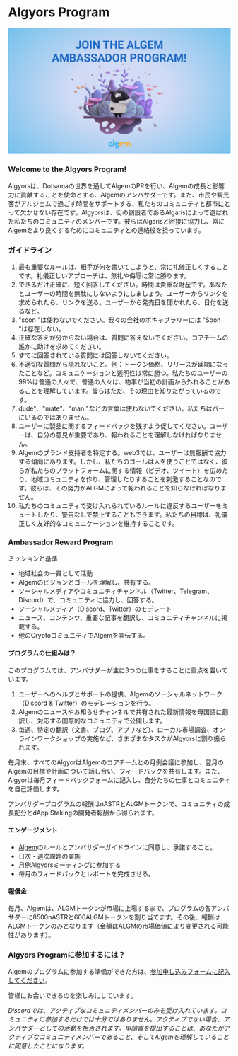 # Algyors Program

![](<../../.gitbook/assets/Ambassador program twitter bg.png>)

### Welcome to the Algyors Program!

Algyorsは、Dotsamaの世界を通してAlgemのPRを行い、Algemの成長と影響力に貢献することを使命とする、Algemのアンバサダーです。また、市民や観光客がアルジェムで過ごす時間をサポートする、私たちのコミュニティと都市にとって欠かせない存在です。Algyorsは、街の創設者であるAlgarisによって選ばれた私たちのコミュニティのメンバーです。彼らはAlgarisと密接に協力し、常にAlgemをより良くするためにコミュニティとの連絡役を担っています。

### ガイドライン

1. 最も重要なルールは、相手が何を書いてこようと、常に礼儀正しくすることです。礼儀正しいアプローチは、無礼や侮辱に常に勝ります。
2. できるだけ正確に、短く回答してください。時間は貴重な財産です。あなたとユーザーの時間を無駄にしないようにしましょう。ユーザーからリンクを求められたら、リンクを送る。ユーザーから発売日を聞かれたら、日付を送るなど。
3. "soon "は使わないでください。我々の会社のボキャブラリーには "Soon "は存在しない。
4. 正確な答えが分からない場合は、質問に答えないでください。コアチームの誰かに助けを求めてください。
5. すでに回答されている質問には回答しないでください。
6. 不適切な質問から隠れないこと。例：トークン価格、リリースが延期になったことなど。コミュニケーションと透明性は常に勝つ。私たちのユーザーの99%は普通の人々で、普通の人々は、物事が当初の計画から外れることがあることを理解しています。彼らはただ、その理由を知りたがっているのです。
7. dude"、"mate"、"man "などの言葉は使わないでください。私たちはバーにいるのではありません。
8. ユーザーに製品に関するフィードバックを残すよう促してください。ユーザーは、自分の意見が重要であり、報われることを理解しなければなりません。
9. Algemのブランド支持者を特定する。web3では、ユーザーは無報酬で協力する傾向にあります。しかし、私たちのゴールは人を使うことではなく、彼らが私たちのプラットフォームに関する情報（ビデオ、ツイート）を広めたり、地域コミュニティを作り、管理したりすることを刺激することなのです。彼らは、その努力がALGMによって報われることを知らなければなりません。
10. 私たちのコミュニティで受け入れられているルールに違反するユーザーをミュートしたり、警告なしで禁止することもできます。私たちの目標は、礼儀正しく友好的なコミュニケーションを維持することです。

### Ambassador Reward Program

ミッションと基準

* 地域社会の一員として活動
* Algemのビジョンとゴールを理解し、共有する。
* ソーシャルメディアやコミュニティチャンネル（Twitter、Telegram、Discord）で、コミュニティに協力し、回答する。
* ソーシャルメディア（Discord、Twitter）のモデレート
* ニュース、コンテンツ、重要な記事を翻訳し、コミュニティチャンネルに掲載する。
* 他のCryptoコミュニティでAlgemを宣伝する。

#### プログラムの仕組みは？

このプログラムでは、アンバサダーが主に3つの仕事をすることに重点を置いています。

1. ユーザーへのヘルプとサポートの提供、Algemのソーシャルネットワーク（Discord & Twitter）のモデレーションを行う。
2. Algemのニュースやお知らせチャンネルで共有された最新情報を母国語に翻訳し、対応する国際的なコミュニティで公開します。
3. 毎週、特定の翻訳（文書、ブログ、アプリなど）、ローカル市場調査、オンラインワークショップの実施など、さまざまなタスクがAlgyorsに割り振られます。

毎月末、すべてのAlgyorはAlgemのコアチームとの月例会議に参加し、翌月のAlgemの目標や計画について話し合い、フィードバックを共有します。また、Algyorは毎月フィードバックフォームに記入し、自分たちの仕事とコミュニティを自己評価します。

アンバサダープログラムの報酬はnASTRとALGMトークンで、コミュニティの成長配分とdApp Stakingの開発者報酬から得られます。

#### エンゲージメント

* [Algem](https://discord.com/channels/949531419619766332/994726247370334300/994727495263858708)のルールとアンバサダーガイドラインに同意し、承諾すること。
* 日次・週次課題の実施
* 月例Algyorsミーティングに参加する
* 毎月のフィードバックとレポートを完成させる。

#### 報償金

毎月、Algemは、ALGMトークンが市場に上場するまで、プログラムの各アンバサダーに8500nASTRと600ALGMトークンを割り当てます。その後、報酬はALGMトークンのみとなります（金額はALGMの市場価値により変更される可能性があります）。

### Algyors Programに参加するには？

Algemのプログラムに参加する準備ができた方は、[参加申し込みフォームに記入してください](https://docs.google.com/forms/d/e/1FAIpQLScPxDk21qpwpKFWjr2NbXWGJBPmnDWBp9E12v7bK8hZZN4CpQ/viewform)。

皆様にお会いできるのを楽しみにしています。

_Discordでは、アクティブなコミュニティメンバーのみを受け入れています。コミュニティに参加するだけでは十分ではありません。アクティブでない場合、アンバサダーとしての活動を拒否されます。申請書を提出することは、あなたがアクティブなコミュニティメンバーであること、そしてAlgemを理解していることに同意したことになります。_
